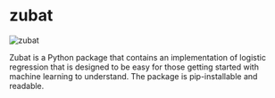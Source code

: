# zubat

![zubat](http://randompokemon.com/sprites/animated/41.gif)

Zubat is a Python package that contains an implementation of logistic regression that is designed to be
easy for those getting started with machine learning to understand. The package is pip-installable and
readable.
